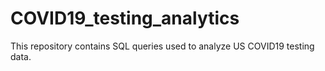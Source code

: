 # COVID19_testing_analytics
This repository contains SQL queries used to analyze US COVID19 testing data.
